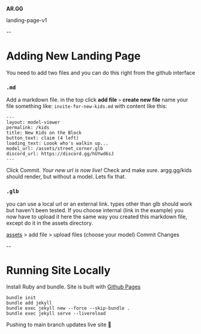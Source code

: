 
**AR.GG** 


landing-page-v1

--

# Adding New Landing Page

You need to add two files and you can do this right from the github interface



### `.md`

Add a markdown file. in the top click **add file**  `>` **create new file** name your file something like: `invite-for-new-kids.md` with content like this:


```
---
layout: model-viewer
permalink: /kids
title: New Kids on the Block
button_text: claim (4 left)
loading_text: Loook who's walkin up...
model_url: /assets/street_corner.glb
discord_url: https://discord.gg/hUYwd6sJ
---
```

Click Commit. *Your new url is now live!* Check and make sure. argg.gg/kids should render, but without a model. Lets fix that.

### `.glb`

you can use a local url or an external link. types other than glb should work but haven't been tested. If you choose internal (link in the example) you now have to upload it here the same way you created this markdown file, except do it in the assets directory.

[assets](https://github.com/kevando/ar-gg-landing-page/tree/main/assets) > add file > upload files (choose your model) Commit Changes

--


# Running Site Locally

Install Ruby and bundle. Site is built with [Github Pages](https://docs.github.com/en/pages/setting-up-a-github-pages-site-with-jekyll)

```
bundle init
bundle add jekyll
bundle exec jekyll new --force --skip-bundle .
bundle exec jekyll serve --livereload
```

Pushing to main branch updates live site 🙂


